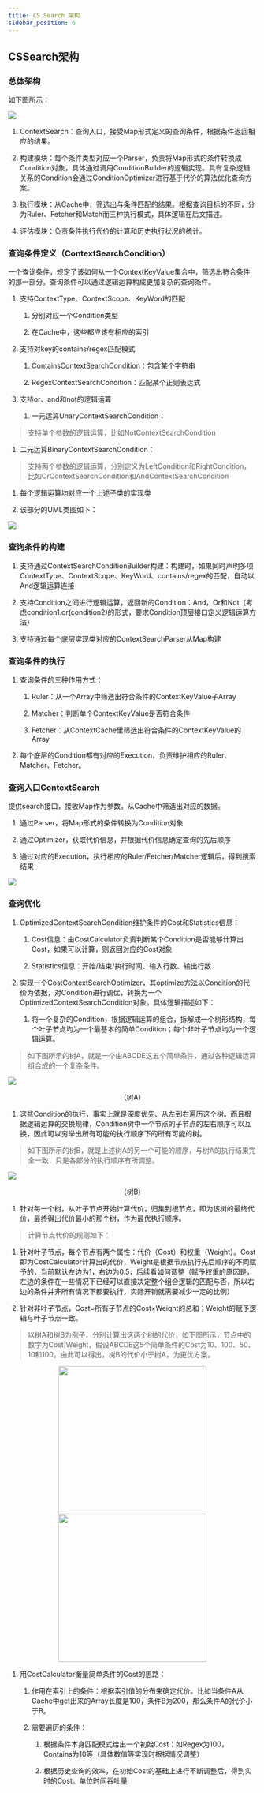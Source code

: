 ```yaml
---
title: CS Search 架构
sidebar_position: 6
---
```

## **CSSearch架构**

### **总体架构**

如下图所示：

![](/Images-zh/Architecture/Public_Enhancement_Service/ContextService/linkis-contextservice-search-01.png)

1. ContextSearch：查询入口，接受Map形式定义的查询条件，根据条件返回相应的结果。

2. 构建模块：每个条件类型对应一个Parser，负责将Map形式的条件转换成Condition对象，具体通过调用ConditionBuilder的逻辑实现。具有复杂逻辑关系的Condition会通过ConditionOptimizer进行基于代价的算法优化查询方案。

3. 执行模块：从Cache中，筛选出与条件匹配的结果。根据查询目标的不同，分为Ruler、Fetcher和Match而三种执行模式，具体逻辑在后文描述。

4. 评估模块：负责条件执行代价的计算和历史执行状况的统计。

### **查询条件定义（ContextSearchCondition）**

一个查询条件，规定了该如何从一个ContextKeyValue集合中，筛选出符合条件的那一部分。查询条件可以通过逻辑运算构成更加复杂的查询条件。

1. 支持ContextType、ContextScope、KeyWord的匹配

    1. 分别对应一个Condition类型

    2. 在Cache中，这些都应该有相应的索引

2. 支持对key的contains/regex匹配模式

    1. ContainsContextSearchCondition：包含某个字符串

    2. RegexContextSearchCondition：匹配某个正则表达式

3. 支持or、and和not的逻辑运算

    1. 一元运算UnaryContextSearchCondition：

> 支持单个参数的逻辑运算，比如NotContextSearchCondition

1. 二元运算BinaryContextSearchCondition：

> 支持两个参数的逻辑运算，分别定义为LeftCondition和RightCondition，比如OrContextSearchCondition和AndContextSearchCondition

1. 每个逻辑运算均对应一个上述子类的实现类

2. 该部分的UML类图如下：

![](/Images-zh/Architecture/Public_Enhancement_Service/ContextService/linkis-contextservice-search-02.png)

### **查询条件的构建**

1. 支持通过ContextSearchConditionBuilder构建：构建时，如果同时声明多项ContextType、ContextScope、KeyWord、contains/regex的匹配，自动以And逻辑运算连接

2. 支持Condition之间进行逻辑运算，返回新的Condition：And，Or和Not（考虑condition1.or(condition2)的形式，要求Condition顶层接口定义逻辑运算方法）

3. 支持通过每个底层实现类对应的ContextSearchParser从Map构建

### **查询条件的执行**

1. 查询条件的三种作用方式：

    1. Ruler：从一个Array中筛选出符合条件的ContextKeyValue子Array

    2. Matcher：判断单个ContextKeyValue是否符合条件

    3. Fetcher：从ContextCache里筛选出符合条件的ContextKeyValue的Array

2. 每个底层的Condition都有对应的Execution，负责维护相应的Ruler、Matcher、Fetcher。

### **查询入口ContextSearch**

提供search接口，接收Map作为参数，从Cache中筛选出对应的数据。

1. 通过Parser，将Map形式的条件转换为Condition对象

2. 通过Optimizer，获取代价信息，并根据代价信息确定查询的先后顺序

3. 通过对应的Execution，执行相应的Ruler/Fetcher/Matcher逻辑后，得到搜索结果

![](/Images-zh/Architecture/Public_Enhancement_Service/ContextService/linkis-contextservice-search-03.png)

### **查询优化**

1. OptimizedContextSearchCondition维护条件的Cost和Statistics信息：

    1. Cost信息：由CostCalculator负责判断某个Condition是否能够计算出Cost，如果可以计算，则返回对应的Cost对象

    2. Statistics信息：开始/结束/执行时间、输入行数、输出行数

2. 实现一个CostContextSearchOptimizer，其optimize方法以Condition的代价为依据，对Condition进行调优，转换为一个OptimizedContextSearchCondition对象。具体逻辑描述如下：

    1. 将一个复杂的Condition，根据逻辑运算的组合，拆解成一个树形结构，每个叶子节点均为一个最基本的简单Condition；每个非叶子节点均为一个逻辑运算。

> 如下图所示的树A，就是一个由ABCDE这五个简单条件，通过各种逻辑运算组合成的一个复杂条件。

![](/Images-zh/Architecture/Public_Enhancement_Service/ContextService/linkis-contextservice-search-04.png)
<center>（树A）</center>

1. 这些Condition的执行，事实上就是深度优先、从左到右遍历这个树。而且根据逻辑运算的交换规律，Condition树中一个节点的子节点的左右顺序可以互换，因此可以穷举出所有可能的执行顺序下的所有可能的树。

> 如下图所示的树B，就是上述树A的另一个可能的顺序，与树A的执行结果完全一致，只是各部分的执行顺序有所调整。

![](/Images-zh/Architecture/Public_Enhancement_Service/ContextService/linkis-contextservice-search-05.png)
<center>（树B）</center>

1. 针对每一个树，从叶子节点开始计算代价，归集到根节点，即为该树的最终代价，最终得出代价最小的那个树，作为最优执行顺序。

> 计算节点代价的规则如下：

1. 针对叶子节点，每个节点有两个属性：代价（Cost）和权重（Weight）。Cost即为CostCalculator计算出的代价，Weight是根据节点执行先后顺序的不同赋予的，当前默认左边为1，右边为0.5，后续看如何调整（赋予权重的原因是，左边的条件在一些情况下已经可以直接决定整个组合逻辑的匹配与否，所以右边的条件并非所有情况下都要执行，实际开销就需要减少一定的比例）

2. 针对非叶子节点，Cost=所有子节点的Cost×Weight的总和；Weight的赋予逻辑与叶子节点一致。

> 以树A和树B为例子，分别计算出这两个树的代价，如下图所示，节点中的数字为Cost\|Weight，假设ABCDE这5个简单条件的Cost为10、100、50、10和100。由此可以得出，树B的代价小于树A，为更优方案。

<center>
    <img src="/Images-zh/Architecture/Public_Enhancement_Service/ContextService/linkis-contextservice-search-06.png" width="300"/> <img src="/Images-zh/Architecture/Public_Enhancement_Service/ContextService/linkis-contextservice-search-07.png" width="300"/>
</center>

1. 用CostCalculator衡量简单条件的Cost的思路：

    1. 作用在索引上的条件：根据索引值的分布来确定代价。比如当条件A从Cache中get出来的Array长度是100，条件B为200，那么条件A的代价小于B。

    2. 需要遍历的条件：

        1. 根据条件本身匹配模式给出一个初始Cost：如Regex为100，Contains为10等（具体数值等实现时根据情况调整）

        2. 根据历史查询的效率，在初始Cost的基础上进行不断调整后，得到实时的Cost。单位时间吞吐量
